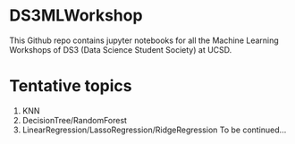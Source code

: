 # DS3MLWorkshop
This Github repo contains jupyter notebooks for all the Machine Learning Workshops of DS3 (Data Science Student Society) at UCSD.
# Tentative topics
1. KNN
2. DecisionTree/RandomForest
3. LinearRegression/LassoRegression/RidgeRegression
To be continued...
